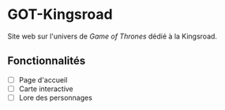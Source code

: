 # GOT-Kingsroad
Site web sur l'univers de *Game of Thrones* dédié à la Kingsroad.

## Fonctionnalités
- [ ] Page d'accueil
- [ ] Carte interactive
- [ ] Lore des personnages
